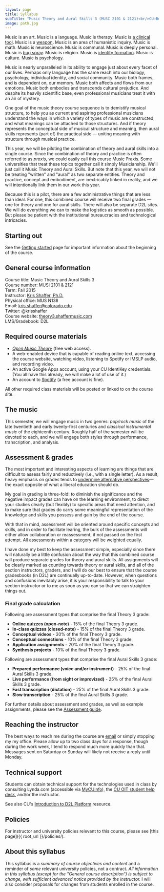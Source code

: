 ```yaml
---
layout: page
title: Syllabus
subTitle: "Music Theory and Aural Skills 3 (MUSC 2101 & 2121)<br/>CU–Boulder, Fall 2015<br/>Kris Shaffer, Ph.D. – instructor"
image: path.jpg
---
```


Music is an art. Music is a language. Music is therapy. Music is [a clinical tool](http://www.musictherapy.org). Music is a [weapon](https://en.wikipedia.org/wiki/Music_in_psychological_operations). Music is an area of humanistic inquiry. Music is math. Music is neuroscience. Music is communal. Music is deeply personal. Music is [bug spray](http://articles.latimes.com/2005/feb/13/entertainment/ca-musichurts13). Music is religion. Music is [identity formation](https://openlibrary.org/works/OL3505052W/Music_in_Everyday_Life). Music is culture. Music is psychology.

Music is nearly unparalleled in its ability to engage just about every facet of our lives. Perhaps only language has the same reach into our biology, psychology, individual identity, and social community. Music both frames, and is dependent on, our memory. Music both affects and flows from our emotions. Music both embodies and transcends cultural prejudice. And despite its heavily scientific base, even professional musicians treat it with an air of mystery.

One goal of the music theory course sequence is to demistify musical structure, to help you as current and aspiring professional musicians understand the ways in which a variety of types of music are constructed, and what meanings can be attached to those structures. And if theory represents the conceptual side of musical structure and meaning, then aural skills represents (part of) the practical side ― uniting meaning with structure through musical practice. 

This year, we will be piloting the combination of theory and aural skills into a single course. Since the combination of theory and practice is often referred to as *praxis*, we could easily call this course Music Praxis. Some universities that treat these topics together call it simply Musicianship. We'll just call it Music Theory and Aural Skills. But note that this year, we will not be treating "written" and "aural" as two separate entities. Theory and practice, concept and embodiment, are inextricably linked in reality, and we will intentionally link them in our work this year.

Because this is a pilot, there are a few administrative things that are less than ideal. For one, this combined course will receive two final grades ― one for theory and one for aural skills. There will also be separate D2L sites. We will do everything we can to make the logistics as smooth as possible. But please be patient with the institutional bureaucracies and technological intricacies.

## Starting out

See the [Getting started](/introductions/) page for important information about the beginning of the course.

## General course information

Course title: Music Theory and Aural Skills 3  
Course number: MUSI 2101 & 2121  
Term: Fall 2015  
Instructor: [Kris Shaffer, Ph.D.](http://kris.shaffermusic.com)  
Physical office: MUS N138  
Email: kris.shaffer@colorado.edu  
Twitter: @krisshaffer  
Course website: [theory3.shaffermusic.com](http://theory3.shaffermusic.com/)    
LMS/Gradebook:  D2L


## Required course materials

- [*Open Music Theory*](http://www.openmusictheory.com) (free web access).  
- A web-enabled device that is capable of reading online text, accessing the course website, watching video, listening to Spotify or IMSLP audio, and recording video.  
- An active Google Apps account, using your CU IdentiKey credentials. (You all have this already, we will make a lot of use of it.)  
- An account to [Spotify](http://www.spotify.com) (a free account is fine).

All other required class materials will be posted or linked to on the course site.

## The music

This semester, we will engage music in two genres: *pop/rock music* of the late twentieth and early twenty-first centuries and *classical instrumental music* of the eighteenth century. Roughly half of the semester will be devoted to each, and we will engage both styles through performance, transcription, and analysis.


## Assessment & grades

The most important and interesting aspects of learning are things that are difficult to assess fairly and reductively (i.e., with a single letter). As a result, heavy emphasis on grades tends to [undermine alternative perspectives](http://www.hybridpedagogy.com/journal/syllabus-manifesto-critical-approach-classroom-culture/)—the exact opposite of what a liberal education should do.

My goal in grading is three-fold: to diminish the significance and the negative impact grades can have on the learning environment, to direct your studies clearly (but flexibly) to specific areas that need attention, and to make sure that grades do carry some meaningful representation of the knowledge and skills you possess and gain by the end of the course.

With that in mind, assessment will be oriented around specific concepts and skills, and in order to facilitate learing, the bulk of the assessments will either allow collaboration or reassessment, if not passed on the first attempt. All assessments within a category will be weighted equally.

I have done my best to keep the assessment simple, especially since there will naturally be a little confusion about the way that this combined course will produce separate grades for theory and aural skills. All assignments will be clearly marked as counting towards theory or aural skills, and all of the section instructors, graders, and I will do our best to ensure that the course gradesbooks (in D2L) are continually up-to-date. However, when questions and confusions inevitably arise, it is your responsibility to talk to your section instructor or to me as soon as you can so that we can straighten things out.

### Final grade calculation

Following are assessment types that comprise the final Theory 3 grade:

- **Online quizzes (open-note)** - 15% of the final Theory 3 grade.  
- **In-class quizzes (closed-note)** - 15% of the final Theory 3 grade.  
- **Conceptual videos** - 30% of the final Theory 3 grade.  
- **Conceptual connections** - 10% of the final Theory 3 grade.  
- **Application assignments** - 20% of the final Theory 3 grade.  
- **Synthesis projects** - 10% of the final Theory 3 grade.

Following are assessment types that comprise the final Aural Skills 3 grade:

- **Prepared performance (voice and/or instrument)** - 25% of the final Aural Skills 3 grade.  
- **Live performance (from sight or improvized)** - 25% of the final Aural Skills 3 grade.  
- **Fast transcription (dictation)** - 25% of the final Aural Skills 3 grade.  
- **Slow transcription** - 25% of the final Aural Skills 3 grade.  

For further details about assessment and grades, as well as example assignments, please see the [Assessment guide](/assessments/).


## Reaching the instructor

The best ways to reach me during the course are [email](mailto:kris.shaffer@colorado.edu) or simply stopping my my office. Please allow up to two class days for a response, though during the work week, I tend to respond much more quickly than that. Messages sent on Saturday or Sunday will likely not receive a reply until Monday.


## Technical support

Students can obtain technical support for the technologies used in class by consulting Lynda.com (accessible via [MyCUInfo](https://fedauth.colorado.edu/idp/Authn/UserPassword)), the [CU OIT student help desk](http://www.colorado.edu/oit/support-training/it-service-center), and/or the instructor.

See also CU's [Introduction to D2L Platform](http://www.colorado.edu/oit/services/teaching-learning-tools/desire2learn-d2l/help/getting-started/introduction-d2l) resource.

## Policies

For instructor and university policies relevant to this course, please see [this page]({{ root_url }}/policies/).

## About this syllabus

This syllabus is a *summary of course objectives and content* and a reminder of *some* relevant university policies, not a contract. *All information in this syllabus (except for the "General course description") is subject to change, with sufficient advanced notice provided by the instructor.* I will also consider proposals for changes from students enrolled in the course.